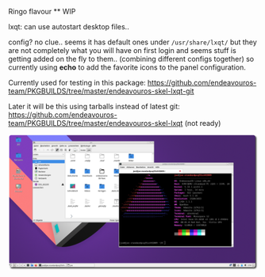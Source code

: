Ringo flavour ** WIP

lxqt: can use autostart desktop files.. 

config? no clue.. seems it has default ones under `/usr/share/lxqt/` but they are not completely what you will have on first login and seems stuff is getting added on the fly to them.. (combining different configs together) so currently using **echo** to add the favorite icons to the panel configuration.

Currently used for testing in this package:
https://github.com/endeavouros-team/PKGBUILDS/tree/master/endeavouros-skel-lxqt-git

Later it will be this using tarballs instead of latest git:
https://github.com/endeavouros-team/PKGBUILDS/tree/master/endeavouros-skel-lxqt (not ready)


![eos-lxqt](https://raw.githubusercontent.com/endeavouros-team/endeavouros-DE-fixes/main/lxqt/lxqt.png)
